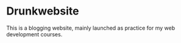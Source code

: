 # Drunkwebsite 
This is a blogging website, mainly launched as practice for my web development courses. 